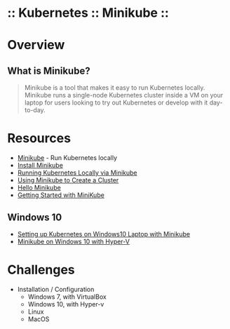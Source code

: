 :: Kubernetes :: Minikube ::
============================

# Overview

## What is Minikube?

> Minikube is a tool that makes it easy to run Kubernetes locally. Minikube runs a single-node Kubernetes cluster inside a VM on your laptop for users looking to try out Kubernetes or develop with it day-to-day.

# Resources

- [Minikube](https://github.com/kubernetes/minikube) - Run Kubernetes locally
- [Install Minikube](https://kubernetes.io/docs/tasks/tools/install-minikube/)
- [Running Kubernetes Locally via Minikube](https://kubernetes.io/docs/getting-started-guides/minikube/)
- [Using Minikube to Create a Cluster](https://kubernetes.io/docs/tutorials/kubernetes-basics/cluster-intro/)
- [Hello Minikube](https://kubernetes.io/docs/tutorials/stateless-application/hello-minikube/)
- [Getting Started with MiniKube](https://fabric8.io/guide/getStarted/minikube.html)

## Windows 10

- [Setting up Kubernetes on Windows10 Laptop with Minikube](https://blogs.msdn.microsoft.com/wasimbloch/2017/01/23/setting-up-kubernetes-on-windows10-laptop-with-minikube/)
- [Minikube on Windows 10 with Hyper-V](https://medium.com/@JockDaRock/minikube-on-windows-10-with-hyper-v-6ef0f4dc158c)

# Challenges

- Installation / Configuration
    - Windows 7, with VirtualBox
    - Windows 10, with Hyper-v
    - Linux
    - MacOS

